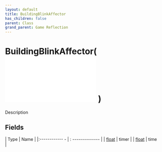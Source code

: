 ```yaml
---
layout: default
title: BuildingBlinkAffector
has_children: false
parent: Class
grand_parent: Game Reflection
---
```

# BuildingBlinkAffector( ![ AffectorLambda ](game-reflection/classes/affector_lambda.md) )
Description 

## Fields
| Type | Name |
|:------------ - | : -------------- |
| [float](game-reflection/components/float.md) | timer |
| [float](game-reflection/components/float.md) | time |
